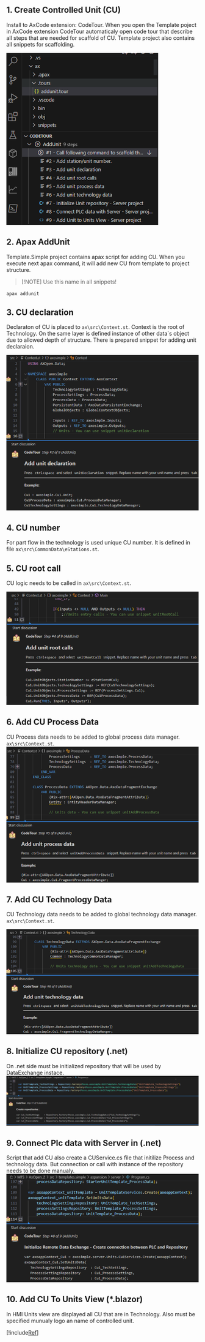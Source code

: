 ## 1. Create Controlled Unit (CU)

Install to AxCode extension: CodeTour.
When you open the Template poject in AxCode extension CodeTour automaticaly open code tour that describe all steps that are needed for scaffold of CU. Template project also contains all snippets for scaffolding.

![](assets\CodeTour.png)

## 2. Apax AddUnit
Template.Simple project contains apax script for adding CU. When you execute next apax command, it will add new CU from template to project structure.
> [!NOTE] Use this name in all snippets!
```
apax addunit
```
## 3. CU declaration
Declaraton of CU is placed to `ax\src\Context.st`. Context is the root of Technology. On the same layer is defined instance of other data`s object due to allowed depth of structure.  There is prepared snippet for adding unit declaraion. 

 ![Unit Declaration](assets\UnitDeclaration.png)

## 4. CU number
For part flow in the technology is used unique CU number. It is defined in file  `ax\src\CommonData\eStations.st`.

## 5. CU root call
CU logic needs to be called in `ax\src\Context.st`.

![Unit root call](assets\UnitRootCall.png)

## 6. Add CU Process Data 
CU Process data needs to be added to global process data manager. 
`ax\src\Context.st`.
![Add CU to Process data ](assets\AddUnitProcessData.png)


## 7. Add CU Technology Data 
CU Technology data needs to be added to global technology data manager. 
`ax\src\Context.st`.

![Add CU to Technology data ](assets\AddUnitTechnologyData.png)


## 8. Initialize CU repository (.net) 
On .net side must be initialized repository that will be used by DataExchange instace.
![Add CU repositories](assets\AddUnitRepositories.png)


## 9. Connect Plc data with Server in (.net) 
Script that add CU also create a CUService.cs file that initilize Process and technology data. But connection or call with instance of the repository needs to be done manualy.
![Connect PLC CU with Server](assets\ConnectPlcWithServer.png)


## 10. Add CU To Units View (*.blazor) 
In HMI Units view are displayed all CU that are in Technology. Also must be specified munualy logo an name of controlled unit.

[!include[Ref](Navigation.md)]
